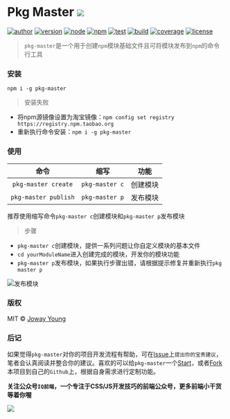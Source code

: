 # Pkg Master <img src="https://img.shields.io/badge/pkg--master-创建和发布模块的管理工具-66f.svg">

[![author](https://img.shields.io/badge/author-JowayYoung-f66.svg)](https://github.com/JowayYoung/pkg-master)
[![version](https://img.shields.io/badge/version-0.0.4-f66.svg)](https://github.com/JowayYoung/pkg-master)
[![node](https://img.shields.io/badge/node-%3E%3D%208.0.0-3c9.svg)](https://github.com/JowayYoung/pkg-master)
[![npm](https://img.shields.io/badge/npm-%3E%3D%205.0.0-3c9.svg)](https://github.com/JowayYoung/pkg-master)
[![test](https://img.shields.io/badge/test-passing-f90.svg)](https://github.com/JowayYoung/bruce-cli)
[![build](https://img.shields.io/badge/build-passing-f90.svg)](https://github.com/JowayYoung/bruce-cli)
[![coverage](https://img.shields.io/badge/coverage-100%25-09f.svg)](https://github.com/JowayYoung/bruce-cli)
[![license](https://img.shields.io/badge/license-MIT-09f.svg)](https://github.com/JowayYoung/bruce-cli)

> `pkg-master`是一个用于创建`npm`模块基础文件且可将模块发布到`npm`的命令行工具

### 安装

`npm i -g pkg-master`

> 安装失败

- 将npm源镜像设置为淘宝镜像：`npm config set registry https://registry.npm.taobao.org`
- 重新执行命令安装：`npm i -g pkg-master`

### 使用

命令|缩写|功能
:-:|:-:|-
`pkg-master create` | `pkg-master c` | 创建模块
`pkg-master publish` | `pkg-master p` | 发布模块

推荐使用缩写命令`pkg-master c`创建模块和`pkg-master p`发布模块

> 步骤

- `pkg-master c`创建模块，提供一系列问题让你自定义模块的基本文件
- `cd yourModuleName`进入创建完成的模块，开发你的模块功能
- `pkg-master p`发布模块，如果执行步骤出错，请根据提示修复并重新执行`pkg master p`

![发布模块](https://yangzw.vip/static/article/pkg-master/pkg-master.gif)

### 版权

MIT © [Joway Young](https://github.com/JowayYoung)

### 后记

如果觉得`pkg-master`对你的项目开发流程有帮助，可在[Issue](https://github.com/JowayYoung/pkg-master/issues)上`提出你的宝贵建议`，笔者会认真阅读并整合你的建议。喜欢的可以给`pkg-master`一个[Start](https://github.com/JowayYoung/pkg-master)，或者[Fork](https://github.com/JowayYoung/pkg-master)本项目到自己的`Github`上，根据自身需求进行定制功能。

**关注公众号`IQ前端`，一个专注于CSS/JS开发技巧的前端公众号，更多前端小干货等着你喔**

![](https://yangzw.vip/static/frontend/account/IQ前端公众号.jpg)